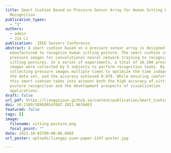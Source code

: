 ```yaml
---
title: Smart Cushion Based on Pressure Sensor Array for Human Sitting Posture
  Recognition
publication_types:
  - "1"
authors:
  - admin
  - Jia Li
publication: _IEEE Sensors Conference_
abstract: A smart cushion based on a pressure sensor array is designed and
  manufactured to recognize human sitting posture. The smart cushion collects
  pressure images for convolutional neural network training to recognize 5 human
  sitting postures. In a series of experiments, a total of 16,300 pressure
  images were collected by 5 subjects to perform recognition tasks. By
  collecting pressure images multiple times to optimize the time independence of
  the data set, and the accuracy achieved 0.978. While ensuring comfortness,
  this smart cushion takes into account both the high accuracy of sitting
  posture recognition and the development prospects of visualization
  applications.
draft: false
url_pdf: https://liangqiyuan.github.io/content/publication/Smart_Cushion_Based_on_Pressure_Sensor_Array_for_Human_Sitting_Posture_Recognition/Smart_Cushion_Based_on_Pressure_Sensor_Array_for_Human_Sitting_Posture_Recognition.pdf
doi: 10.1109/SENSORS47087.2021.9639463
featured: false
tags: []
image:
  filename: sitting-posture.png
  focal_point: ""
date: 2021-10-01T00:00:00.000Z
url_poster: uploads/liangqi-yuan-paper-1247-poster.jpg

---
```


